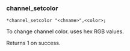 ### channel_setcolor
```
*channel_setcolor "<chname>",<color>;
```

To change channel color.
<color> uses hex RGB values.

Returns 1 on success.
